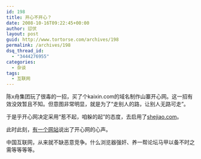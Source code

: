 ```yaml
---
id: 198
title: 开心不开心？
date: 2008-10-16T09:22:45+00:00
author: 愆伏
layout: post
guid: http://www.tortorse.com/archives/198
permalink: /archives/198
dsq_thread_id:
  - "3444276955"
categories:
  - 杂谈
tags:
  - 互联网
---
```

陈x舟集团玩了很毒的一招，买了个kaixin.com的域名制作山寨开心网。这一招有效没效暂且不知。但意图非常明显，就是为了“走别人的路，让别人无路可走”。

于是乎开心网决定采用“惹不起，咱躲的起”的态度，去启用了<a title="开心网" href="http://www.shejiao.com" target="_blank">shejiao.com</a>。

此时此刻，<a title="伤心网" href="http://www.shangxin001.com" target="_blank">有一个网站</a>说出了开心网的心声。

中国互联网，从来就不缺恶意竞争。什么浏览器强奸、养一帮论坛马甲以备不时之需等等等等。